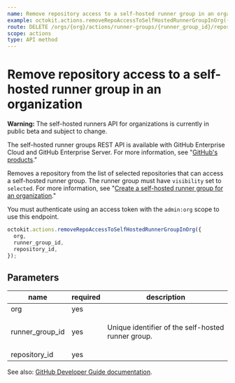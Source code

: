 ```yaml
---
name: Remove repository access to a self-hosted runner group in an organization
example: octokit.actions.removeRepoAccessToSelfHostedRunnerGroupInOrg({ org, runner_group_id, repository_id })
route: DELETE /orgs/{org}/actions/runner-groups/{runner_group_id}/repositories/{repository_id}
scope: actions
type: API method
---
```


# Remove repository access to a self-hosted runner group in an organization

**Warning:** The self-hosted runners API for organizations is currently in public beta and subject to change.

The self-hosted runner groups REST API is available with GitHub Enterprise Cloud and GitHub Enterprise Server. For more information, see "[GitHub's products](https://docs.github.com/github/getting-started-with-github/githubs-products)."

Removes a repository from the list of selected repositories that can access a self-hosted runner group. The runner group must have `visibility` set to `selected`. For more information, see "[Create a self-hosted runner group for an organization](#create-a-self-hosted-runner-group-for-an-organization)."

You must authenticate using an access token with the `admin:org` scope to use this endpoint.

```js
octokit.actions.removeRepoAccessToSelfHostedRunnerGroupInOrg({
  org,
  runner_group_id,
  repository_id,
});
```

## Parameters

<table>
  <thead>
    <tr>
      <th>name</th>
      <th>required</th>
      <th>description</th>
    </tr>
  </thead>
  <tbody>
    <tr><td>org</td><td>yes</td><td>

</td></tr>
<tr><td>runner_group_id</td><td>yes</td><td>

Unique identifier of the self-hosted runner group.

</td></tr>
<tr><td>repository_id</td><td>yes</td><td>

</td></tr>
  </tbody>
</table>

See also: [GitHub Developer Guide documentation](https://developer.github.com/v3/actions/self-hosted-runner-groups/#remove-repository-access-to-a-self-hosted-runner-group-in-an-organization).
